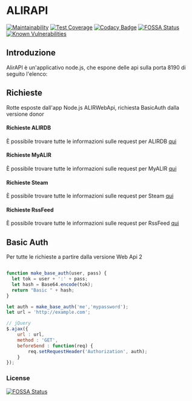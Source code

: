 # ALIRAPI
[![Maintainability](https://api.codeclimate.com/v1/badges/f86e5d82069e0dd07738/maintainability)](https://codeclimate.com/github/andreacw5/ALIRWebApi/maintainability)
[![Test Coverage](https://api.codeclimate.com/v1/badges/f86e5d82069e0dd07738/test_coverage)](https://codeclimate.com/github/andreacw5/ALIRWebApi/test_coverage)
[![Codacy Badge](https://api.codacy.com/project/badge/Grade/ae27cc41a3c84d939ead417373cdd573)](https://app.codacy.com/app/andreacw5/ALIRWebApi?utm_source=github.com&utm_medium=referral&utm_content=andreacw5/ALIRWebApi&utm_campaign=Badge_Grade_Settings)
[![FOSSA Status](https://app.fossa.io/api/projects/git%2Bgithub.com%2Fandreacw5%2FALIRWebApi.svg?type=shield)](https://app.fossa.io/projects/git%2Bgithub.com%2Fandreacw5%2FALIRWebApi?ref=badge_shield)
[![Known Vulnerabilities](https://snyk.io/test/github/andreacw5/ALIRWebApi/badge.svg?targetFile=package.json)](https://snyk.io/test/github/andreacw5/ALIRWebApi?targetFile=package.json)

## Introduzione

AlirAPI è un'applicativo node.js, che espone delle api sulla porta 8190 di seguito l'elenco:

## Richieste

Rotte esposte dall'app Node.js ALIRWebApi, richiesta BasicAuth dalla versione donor

#### Richieste ALIRDB

È possibile trovare tutte le informazioni sulle request per ALIRDB [qui](docs/ALIRDBRequest.md)

#### Richieste MyALIR

È possibile trovare tutte le informazioni sulle request per MyALIR [qui](docs/MyALIRequest.md)

#### Richieste Steam

È possibile trovare tutte le informazioni sulle request per Steam [qui](docs/SteamRequest.md)

#### Richieste RssFeed

È possibile trovare tutte le informazioni sulle request per RssFeed [qui](docs/FeedNews.md)

## Basic Auth

Per tutte le richieste a partire dalla versione Web Api 2

```javascript

function make_base_auth(user, pass) {
  let tok = user + ':' + pass;
  let hash = Base64.encode(tok);
  return "Basic " + hash;
}

let auth = make_base_auth('me','mypassword');
let url = 'http://example.com';

// jQuery
$.ajax({
    url : url,
    method : 'GET',
    beforeSend : function(req) {
        req.setRequestHeader('Authorization', auth);
    }
});

```

### License

[![FOSSA Status](https://app.fossa.io/api/projects/git%2Bgithub.com%2Fandreacw5%2FALIRWebApi.svg?type=large)](https://app.fossa.io/projects/git%2Bgithub.com%2Fandreacw5%2FALIRWebApi?ref=badge_large)
